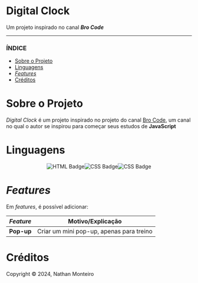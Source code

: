 # Digital Clock
Um projeto inspirado no canal **_Bro Code_**

---

### ÍNDICE

* [Sobre o Projeto](#about)
* [Linguagens](#lang)
* [*Features*](#feats)
* [Créditos](#credits)


<h1 id="about">Sobre o Projeto</h1>

_Digital Clock_ é um projeto inspirado no projeto do canal <a href="https://www.youtube.com/@BroCodez" target="_blank">Bro Code</a>, um canal no qual o autor se inspirou para começar seus estudos de **JavaScript**


<h1 id="lang"> Linguagens </h1>

<div style="display: flex; justify-content: center;">
  <img src="https://img.shields.io/badge/HTML5-E34F26?style=for-the-badge&logo=html5&logoColor=white" alt="HTML Badge">
  <img src="https://img.shields.io/badge/CSS3-1572B6?style=for-the-badge&logo=css3&logoColor=white" alt="CSS Badge">
  <img src="https://img.shields.io/badge/JavaScript-F7DF1E?style=for-the-badge&logo=javascript&logoColor=black" alt="CSS Badge">
</div>


<h1 id="feats"> <em>Features</em> </h1>

Em <em>features</em>, é possível adicionar:

*Feature* | Motivo/Explicação
:---------: | :------:
**Pop-up** | Criar um mini pop-up, apenas para treino


<h1 id="credits"> Créditos </h1>

Copyright © 2024, Nathan Monteiro
